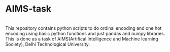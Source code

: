 # AIMS-task
<br>
This repository contains python scripts to do ordinal encoding and one hot encoding using basic python functions and just pandas and numpy libraries.
<br>
This is done as a task of AIMS(Artifical Intelligence and Machine learning Society), Delhi Technological University.